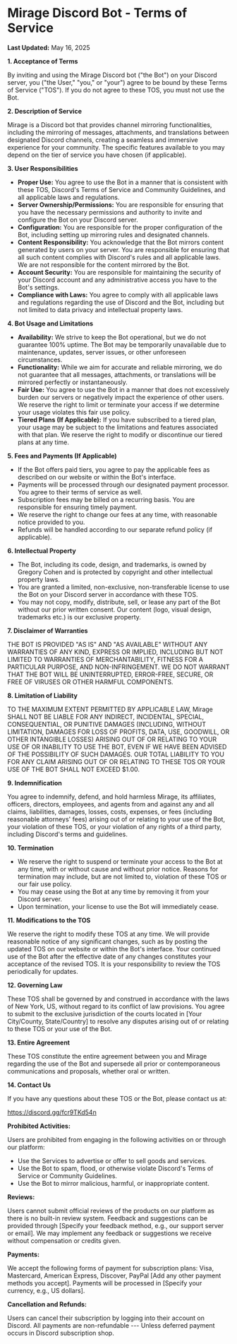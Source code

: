 # Mirage Discord Bot - Terms of Service

**Last Updated:** May 16, 2025

**1. Acceptance of Terms**

By inviting and using the Mirage Discord bot ("the Bot") on your Discord server, you ("the User," "you," or "your") agree to be bound by these Terms of Service ("TOS"). If you do not agree to these TOS, you must not use the Bot.

**2. Description of Service**

Mirage is a Discord bot that provides channel mirroring functionalities, including the mirroring of messages, attachments, and translations between designated Discord channels, creating a seamless and immersive experience for your community. The specific features available to you may depend on the tier of service you have chosen (if applicable).

**3. User Responsibilities**

* **Proper Use:** You agree to use the Bot in a manner that is consistent with these TOS, Discord's Terms of Service and Community Guidelines, and all applicable laws and regulations.
* **Server Ownership/Permissions:** You are responsible for ensuring that you have the necessary permissions and authority to invite and configure the Bot on your Discord server.
* **Configuration:** You are responsible for the proper configuration of the Bot, including setting up mirroring rules and designated channels.
* **Content Responsibility:** You acknowledge that the Bot mirrors content generated by users on your server. You are responsible for ensuring that all such content complies with Discord's rules and all applicable laws. We are not responsible for the content mirrored by the Bot.
* **Account Security:** You are responsible for maintaining the security of your Discord account and any administrative access you have to the Bot's settings.
* **Compliance with Laws:** You agree to comply with all applicable laws and regulations regarding the use of Discord and the Bot, including but not limited to data privacy and intellectual property laws.

**4. Bot Usage and Limitations**

* **Availability:** We strive to keep the Bot operational, but we do not guarantee 100% uptime. The Bot may be temporarily unavailable due to maintenance, updates, server issues, or other unforeseen circumstances.
* **Functionality:** While we aim for accurate and reliable mirroring, we do not guarantee that all messages, attachments, or translations will be mirrored perfectly or instantaneously.
* **Fair Use:** You agree to use the Bot in a manner that does not excessively burden our servers or negatively impact the experience of other users. We reserve the right to limit or terminate your access if we determine your usage violates this fair use policy.
* **Tiered Plans (If Applicable):** If you have subscribed to a tiered plan, your usage may be subject to the limitations and features associated with that plan. We reserve the right to modify or discontinue our tiered plans at any time.

**5. Fees and Payments (If Applicable)**

* If the Bot offers paid tiers, you agree to pay the applicable fees as described on our website or within the Bot's interface.
* Payments will be processed through our designated payment processor. You agree to their terms of service as well.
* Subscription fees may be billed on a recurring basis. You are responsible for ensuring timely payment.
* We reserve the right to change our fees at any time, with reasonable notice provided to you.
* Refunds will be handled according to our separate refund policy (if applicable).

**6. Intellectual Property**

* The Bot, including its code, design, and trademarks, is owned by Gregory Cohen and is protected by copyright and other intellectual property laws.
* You are granted a limited, non-exclusive, non-transferable license to use the Bot on your Discord server in accordance with these TOS.
* You may not copy, modify, distribute, sell, or lease any part of the Bot without our prior written consent. Our content (logo, visual design, trademarks etc.) is our exclusive property.

**7. Disclaimer of Warranties**

THE BOT IS PROVIDED "AS IS" AND "AS AVAILABLE" WITHOUT ANY WARRANTIES OF ANY KIND, EXPRESS OR IMPLIED, INCLUDING BUT NOT LIMITED TO WARRANTIES OF MERCHANTABILITY, FITNESS FOR A PARTICULAR PURPOSE, AND NON-INFRINGEMENT. WE DO NOT WARRANT THAT THE BOT WILL BE UNINTERRUPTED, ERROR-FREE, SECURE, OR FREE OF VIRUSES OR OTHER HARMFUL COMPONENTS.

**8. Limitation of Liability**

TO THE MAXIMUM EXTENT PERMITTED BY APPLICABLE LAW, Mirage SHALL NOT BE LIABLE FOR ANY INDIRECT, INCIDENTAL, SPECIAL, CONSEQUENTIAL, OR PUNITIVE DAMAGES (INCLUDING, WITHOUT LIMITATION, DAMAGES FOR LOSS OF PROFITS, DATA, USE, GOODWILL, OR OTHER INTANGIBLE LOSSES) ARISING OUT OF OR RELATING TO YOUR USE OF OR INABILITY TO USE THE BOT, EVEN IF WE HAVE BEEN ADVISED OF THE POSSIBILITY OF SUCH DAMAGES. OUR TOTAL LIABILITY TO YOU FOR ANY CLAIM ARISING OUT OF OR RELATING TO THESE TOS OR YOUR USE OF THE BOT SHALL NOT EXCEED $1.00.

**9. Indemnification**

You agree to indemnify, defend, and hold harmless Mirage, its affiliates, officers, directors, employees, and agents from and against any and all claims, liabilities, damages, losses, costs, expenses, or fees (including reasonable attorneys' fees) arising out of or relating to your use of the Bot, your violation of these TOS, or your violation of any rights of a third party, including Discord's terms and guidelines.

**10. Termination**

* We reserve the right to suspend or terminate your access to the Bot at any time, with or without cause and without prior notice. Reasons for termination may include, but are not limited to, violation of these TOS or our fair use policy.
* You may cease using the Bot at any time by removing it from your Discord server.
* Upon termination, your license to use the Bot will immediately cease.

**11. Modifications to the TOS**

We reserve the right to modify these TOS at any time. We will provide reasonable notice of any significant changes, such as by posting the updated TOS on our website or within the Bot's interface. Your continued use of the Bot after the effective date of any changes constitutes your acceptance of the revised TOS. It is your responsibility to review the TOS periodically for updates.

**12. Governing Law**

These TOS shall be governed by and construed in accordance with the laws of New York, US, without regard to its conflict of law provisions. You agree to submit to the exclusive jurisdiction of the courts located in \[Your City/County, State/Country] to resolve any disputes arising out of or relating to these TOS or your use of the Bot.

**13. Entire Agreement**

These TOS constitute the entire agreement between you and Mirage regarding the use of the Bot and supersede all prior or contemporaneous communications and proposals, whether oral or written.

**14. Contact Us**

If you have any questions about these TOS or the Bot, please contact us at:

https://discord.gg/fcr9TKd54n

**Prohibited Activities:**

Users are prohibited from engaging in the following activities on or through our platform:

* Use the Services to advertise or offer to sell goods and services.
* Use the Bot to spam, flood, or otherwise violate Discord's Terms of Service or Community Guidelines.
* Use the Bot to mirror malicious, harmful, or inappropriate content.

**Reviews:**

Users cannot submit official reviews of the products on our platform as there is no built-in review system. Feedback and suggestions can be provided through \[Specify your feedback method, e.g., our support server or email]. We may implement any feedback or suggestions we receive without compensation or credits given.

**Payments:**

We accept the following forms of payment for subscription plans: Visa, Mastercard, American Express, Discover, PayPal \[Add any other payment methods you accept]. Payments will be processed in \[Specify your currency, e.g., US dollars].

**Cancellation and Refunds:**

Users can cancel their subscription by logging into their account on Discord. All payments are non-refundable --- Unless deferred payment occurs in Discord subscription shop.
